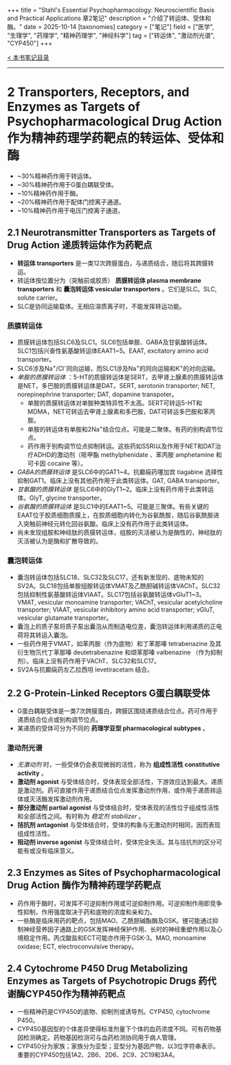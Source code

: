 +++
title = "Stahl's Essential Psychopharmacology: Neuroscientific Basis and Practical Applications 章2笔记"
description = "介绍了转运体、受体和酶。"
date = 2025-10-14
[taxonomies]
category = ["笔记"]
field = ["医学", "生理学", "药理学", "精神药理学", "神经科学"]
tag = ["转运体", "激动剂光谱", "CYP450"]
+++

[< 本书笔记目录](@/blog/20250919-psychopharmacology-note-index.md)

---
# 2 Transporters, Receptors, and Enzymes as Targets of Psychopharmacological Drug Action 作为精神药理学药靶点的转运体、受体和酶
* ~30%精神药作用于转运体。
* ~30%精神药作用于G蛋白耦联受体。
* ~10%精神药作用于酶。
* ~20%精神药作用于配体门控离子通道。
* ~10%精神药作用于电压门控离子通道。

## 2.1 Neurotransmitter Transporters as Targets of Drug Action 递质转运体作为药靶点
* __转运体 transporters__ 是一类12次跨膜蛋白，与递质结合，随后将其跨膜转运。
* 转运体按位置分为（突触前或胶质） __质膜转运体 plasma membrane transporters__ 和 __囊泡转运体 vesicular transporters__ 。它们是SLC。SLC, solute carrier。
* SLC是协同运输载体。无相应溶质离子时，不能发挥转运功能。
### 质膜转运体
* 质膜转运体包括SLC6及SLC1。SLC6包括单胺、GABA及甘氨酸转运体。SLC1包括兴奋性氨基酸转运体EAAT1~5。EAAT, excitatory amino acid transporter。
* SLC6涉及Na<sup>+</sup>/Cl<sup>-</sup>同向运输，而SLC1涉及Na<sup>+</sup>的同向运输和K<sup>+</sup>的对向运输。
* _单胺的质膜转运体_ ：5-HT的质膜转运体是SERT，去甲肾上腺素的质膜转运体是NET，多巴胺的质膜转运体是DAT。SERT, serotonin transporter; NET, norepinephrine transporter; DAT, dopamine transpoter。
    * 单胺的质膜转运体对单胺种类特异性不太高。SERT可转运5-HT和MDMA，NET可转运去甲肾上腺素和多巴胺，DAT可转运多巴胺和苯丙胺。
    * 单胺的转运体有单胺和2Na<sup>+</sup>结合位点。可能是二聚体。有药的别构调节位点。
    * 药作用于别构调节位点抑制转运。这些药如SSRI以及作用于NET和DAT治疗ADHD的激动剂（哌甲酯 methylphenidate 、苯丙胺 amphetamine 和可卡因 cocaine 等）。
* _GABA的质膜转运体_ 是SLC6中的GAT1~4。抗癫痫药噻加宾 tiagabine 选择性抑制GAT1。临床上没有其他药作用于此类转运体。GAT, GABA transporter。
* _甘氨酸的质膜转运体_ 是SLC6中的GlyT1~2。临床上没有药作用于此类转运体。GlyT, glycine transporter。
* _谷氨酸的质膜转运体_ 是SLC1中的EAAT1~5。可能是三聚体。有些关键的EAAT位于胶质细胞质膜上，在胶质细胞内转化为谷氨酰胺，随后谷氨酰胺进入突触前神经元转化回谷氨酸。临床上没有药作用于此类转运体。
* 尚未发现组胺和神经肽的质膜转运体，组胺的灭活被认为是酶性的，神经肽的灭活被认为是酶和扩散导致的。
### 囊泡转运体
* 囊泡转运体包括SLC18、SLC32及SLC17，还有新发现的、底物未知的SV2A。SLC18包括单胺组胺转运体VMAT及乙酰胆碱转运体VAChT。SLC32包括抑制性氨基酸转运体VIAAT。SLC17包括谷氨酸转运体vGluT1~3。
VMAT, vesicular monoamine transporter; VAChT, vesicular acetylcholine transporter; VIAAT, vesicular inhibitory amino acid transporter; vGluT, vesicular glutamate transporter。
* 囊泡上的质子泵将质子泵出囊泡从而制造电位差，囊泡转运体利用递质的正电荷将其转运入囊泡。
* 一些药作用于VMAT，如苯丙胺（作为底物）和丁苯那嗪 tetrabenazine 及其衍生物氘代丁苯那嗪 deutetrabenazine 和缬苯那嗪 valbenazine （作为抑制剂）。临床上没有药作用于VAChT、SLC32和SLC17。
* SV2A与抗癫痫药左乙拉西坦 levetiracetam 结合。

## 2.2 G-Protein-Linked Receptors G蛋白耦联受体
* G蛋白耦联受体是一类7次跨膜蛋白，跨膜区围绕递质结合位点。药可作用于递质结合位点或别构调节位点。
* 某递质的受体可分为不同的 __药理学亚型 pharmacological subtypes__ 。
### 激动剂光谱
* _无激动剂_ 时，一些受体仍会表现微弱的活性，称为 __组成性活性 constitutive activity__ 。
* __激动剂 agonist__ 与受体结合时，受体表现全部活性，下游效应达到最大。递质是激动剂。药可直接作用于递质结合位点发挥激动剂作用，或作用于递质转运体或灭活酶发挥激动剂作用。
* __部分激动剂 partial agonist__ 与受体结合时，受体表现的活性位于组成性活性和全部活性之间。有时称为 _稳定剂 stabilizer_ 。
* __拮抗剂 antagonist__ 与受体结合时，受体的构象与无激动剂时相同，因而表现组成性活性。
* __阻动剂 inverse agonist__ 与受体结合时，受体完全失活。其与拮抗剂的区分可能有或没有临床意义。

## 2.3 Enzymes as Sites of Psychopharmacological Drug Action 酶作为精神药理学药靶点
* 药作用于酶时，可发挥不可逆抑制作用或可逆抑制作用。可逆抑制作用即竞争性抑制，作用强度取决于药和底物的浓度和亲和力。
* 一些酶是临床用药的靶点，包括MAO、乙酰胆碱酯酶及GSK。锂可能通过抑制神经营养因子通路上的GSK发挥神经保护作用、长时的神经重塑作用以及心境稳定作用。丙戊酸盐和ECT可能亦作用于GSK-3。MAO, monoamine oxidase; ECT, electroconvulsive therapy。

## 2.4 Cytochrome P450 Drug Metabolizing Enzymes as Targets of Psychotropic Drugs 药代谢酶CYP450作为精神药靶点
* 一些精神药是CYP450的底物、抑制剂或诱导剂。CYP450, cytochrome P450。
* CYP450基因型的个体差异使得标准剂量下个体的血药浓度不同。可有药物基因检测确定。药物基因检测可与血药检测协同用于病人管理。
* CYP450分为家族；家族分为亚型；亚型分为基因产物，以3位字符串表示。重要的CYP450包括1A2、2B6、2D6、2C9、2C19和3A4。
